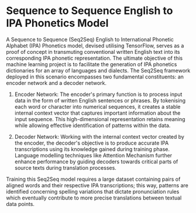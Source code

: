 # Sequence to Sequence English to IPA Phonetics Model

A Sequence to Sequence (Seq2Seq) English to International Phonetic Alphabet (IPA) Phonetics model, devised utilising TensorFlow, serves as a proof of concept in transmuting conventional written English text into its corresponding IPA phonetic representation. The ultimate objective of this machine learning project is to facilitate the generation of IPA phonetics dictionaries for an array of languages and dialects. The Seq2Seq framework deployed in this scenario encompasses two fundamental constituents: an encoder network and a decoder network.

1. Encoder Network: The encoder's primary function is to process input data in the form of written English sentences or phrases. By tokenising each word or character into numerical sequences, it creates a stable internal context vector that captures important information about the input sequence. This high-dimensional representation retains meaning while allowing effective identification of patterns within the data.

2. Decoder Network: Working with the internal context vector created by the encoder, the decoder's objective is to produce accurate IPA transcriptions using its knowledge gained during training phase. Language modelling techniques like Attention Mechanism further enhance performance by guiding decoders towards critical parts of source texts during translation processes.

Training this Seq2Seq model requires a large dataset containing pairs of aligned words and their respective IPA transcriptions; this way, patterns are identified concerning spelling variations that dictate pronunciation rules which eventually contribute to more precise translations between textual data points.

